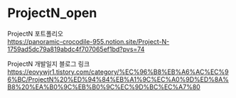 # ProjectN_open

ProjectN 포트폴리오
</br>
https://panoramic-crocodile-955.notion.site/Project-N-1759ad5dc79a819abdc4f707065ef1bd?pvs=74

ProjectN 개발일지 블로그 링크
https://eovywjr1.tistory.com/category/%EC%96%B8%EB%A6%AC%EC%96%BC/ProjectN%20%ED%94%84%EB%A1%9C%EC%A0%9D%ED%8A%B8%20%EA%B0%9C%EB%B0%9C%EC%9D%BC%EC%A7%80
